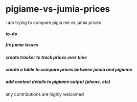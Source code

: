 # pigiame-vs-jumia-prices
i am trying to compare pigia me vs jumia prices 

#### to-do
##### fix jumia issues
##### create tracker to track prices over time
##### create a table to compare prices between jumia and pigiame
##### add contact details to pigiame output (phone, etc)

any contributions are highly welcomed
